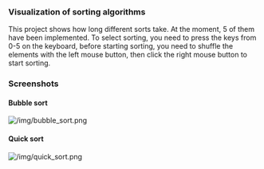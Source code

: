 ### Visualization of sorting algorithms
This project shows how long different sorts take.
At the moment, 5 of them have been implemented. To select sorting, you need to press the keys from 0-5 on the keyboard, before starting sorting, you need to shuffle the elements with the left mouse button, then click the right mouse button to start sorting.
### Screenshots
#### Bubble sort
![/img/bubble_sort.png]()
#### Quick sort
![/img/quick_sort.png]()